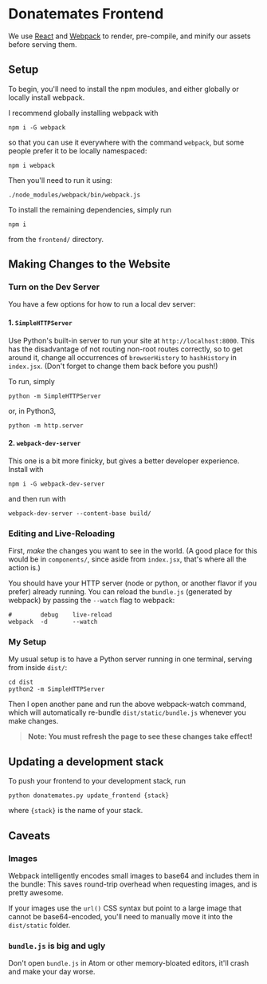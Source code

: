 # Donatemates Frontend

We use [React](https://facebook.github.io/react/) and [Webpack](https://webpack.github.io/) to render, pre-compile, and minify our assets before serving them.

## Setup
To begin, you'll need to install the npm modules, and either globally or locally install webpack.

I recommend globally installing webpack with

```shell
npm i -G webpack
```

so that you can use it everywhere with the command `webpack`, but some people prefer it to be locally namespaced:

```shell
npm i webpack
```

Then you'll need to run it using:

```shell
./node_modules/webpack/bin/webpack.js
```

To install the remaining dependencies, simply run

```shell
npm i
```

from the `frontend/` directory.

## Making Changes to the Website

### Turn on the Dev Server
You have a few options for how to run a local dev server:

#### 1. `SimpleHTTPServer`
Use Python's built-in server to run your site at `http://localhost:8000`. This has the disadvantage of not routing non-root routes correctly, so to get around it, change all occurrences of `browserHistory` to `hashHistory` in `index.jsx`. (Don't forget to change them back before you push!)

To run, simply

```shell
python -m SimpleHTTPServer
```

or, in Python3,
```shell
python -m http.server
```

#### 2. `webpack-dev-server`
This one is a bit more finicky, but gives a better developer experience. Install with

```shell
npm i -G webpack-dev-server
```

and then run with

```shell
webpack-dev-server --content-base build/
```

### Editing and Live-Reloading

First, *make* the changes you want to see in the world. (A good place for this would be in `components/`, since aside from `index.jsx`, that's where all the action is.)

You should have your HTTP server (node or python, or another flavor if you prefer) already running. You can reload the `bundle.js` (generated by webpack) by passing the `--watch` flag to webpack:

```shell
#        debug    live-reload
webpack  -d       --watch
```

### My Setup
My usual setup is to have a Python server running in one terminal, serving from inside `dist/`:

```shell
cd dist
python2 -m SimpleHTTPServer
```

Then I open another pane and run the above webpack-watch command, which will automatically re-bundle `dist/static/bundle.js` whenever you make changes.

> **Note: You must refresh the page to see these changes take effect!**

## Updating a development stack
To push your frontend to your development stack, run

```shell
python donatemates.py update_frontend {stack}
```

where `{stack}` is the name of your stack.

## Caveats

### Images
Webpack intelligently encodes small images to base64 and includes them in the bundle: This saves round-trip overhead when requesting images, and is pretty awesome.

If your images use the `url()` CSS syntax but point to a large image that cannot be base64-encoded, you'll need to manually move it into the `dist/static` folder.

### `bundle.js` is big and ugly
Don't open `bundle.js` in Atom or other memory-bloated editors, it'll crash and make your day worse.